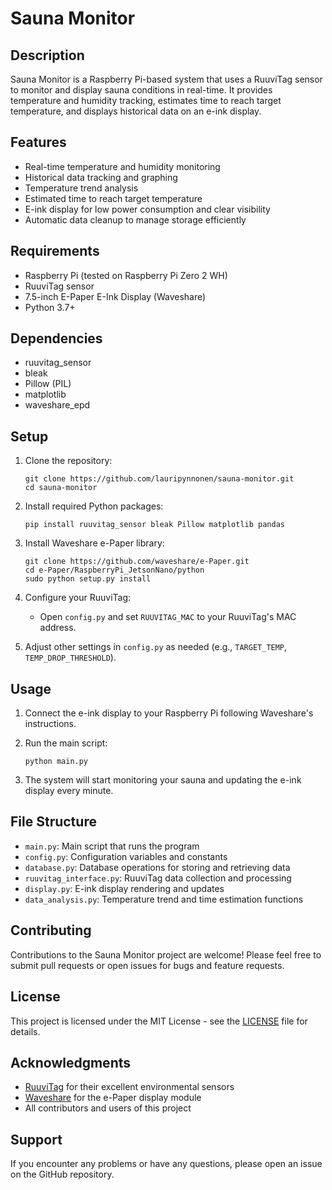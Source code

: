 # Sauna Monitor

## Description
Sauna Monitor is a Raspberry Pi-based system that uses a RuuviTag sensor to monitor and display sauna conditions in real-time. It provides temperature and humidity tracking, estimates time to reach target temperature, and displays historical data on an e-ink display.

## Features
- Real-time temperature and humidity monitoring
- Historical data tracking and graphing
- Temperature trend analysis
- Estimated time to reach target temperature
- E-ink display for low power consumption and clear visibility
- Automatic data cleanup to manage storage efficiently

## Requirements
- Raspberry Pi (tested on Raspberry Pi Zero 2 WH)
- RuuviTag sensor
- 7.5-inch E-Paper E-Ink Display (Waveshare)
- Python 3.7+

## Dependencies
- ruuvitag_sensor
- bleak
- Pillow (PIL)
- matplotlib
- waveshare_epd

## Setup
1. Clone the repository:
   ```
   git clone https://github.com/lauripynnonen/sauna-monitor.git
   cd sauna-monitor
   ```

2. Install required Python packages:
   ```
   pip install ruuvitag_sensor bleak Pillow matplotlib pandas
   ```

3. Install Waveshare e-Paper library:
   ```
   git clone https://github.com/waveshare/e-Paper.git
   cd e-Paper/RaspberryPi_JetsonNano/python
   sudo python setup.py install
   ```

4. Configure your RuuviTag:
   - Open `config.py` and set `RUUVITAG_MAC` to your RuuviTag's MAC address.

5. Adjust other settings in `config.py` as needed (e.g., `TARGET_TEMP`, `TEMP_DROP_THRESHOLD`).

## Usage
1. Connect the e-ink display to your Raspberry Pi following Waveshare's instructions.

2. Run the main script:
   ```
   python main.py
   ```

3. The system will start monitoring your sauna and updating the e-ink display every minute.

## File Structure
- `main.py`: Main script that runs the program
- `config.py`: Configuration variables and constants
- `database.py`: Database operations for storing and retrieving data
- `ruuvitag_interface.py`: RuuviTag data collection and processing
- `display.py`: E-ink display rendering and updates
- `data_analysis.py`: Temperature trend and time estimation functions

## Contributing
Contributions to the Sauna Monitor project are welcome! Please feel free to submit pull requests or open issues for bugs and feature requests.

## License
This project is licensed under the MIT License - see the [LICENSE](LICENSE) file for details.

## Acknowledgments
- [RuuviTag](https://ruuvi.com/) for their excellent environmental sensors
- [Waveshare](https://www.waveshare.com/) for the e-Paper display module
- All contributors and users of this project

## Support
If you encounter any problems or have any questions, please open an issue on the GitHub repository.
